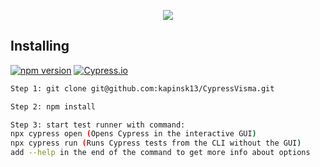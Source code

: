 <p align="center">
  <img src="https://cloud.githubusercontent.com/assets/1268976/20607953/d7ae489c-b24a-11e6-9cc4-91c6c74c5e88.png"/>
</p>
<p align="center">

## Installing

[![npm version](https://badge.fury.io/js/cypress.svg)](https://badge.fury.io/js/cypress)
[![Cypress.io](https://img.shields.io/badge/tested%20with-Cypress-04C38E.svg)](https://www.cypress.io/)

```bash
Step 1: git clone git@github.com:kapinsk13/CypressVisma.git

Step 2: npm install

Step 3: start test runner with command: 
npx cypress open (Opens Cypress in the interactive GUI) 
npx cypress run (Runs Cypress tests from the CLI without the GUI)
add --help in the end of the command to get more info about options

```


